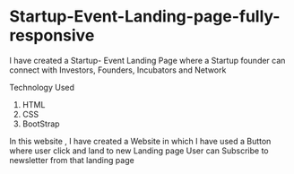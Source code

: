 # Startup-Event-Landing-page-fully-responsive
I have created a Startup- Event Landing Page where a Startup founder can connect with Investors, Founders, Incubators and Network

Technology Used
1. HTML
2. CSS
3. BootStrap

In this website , I have created a Website in which I have used a Button where user click and land to new Landing page 
User can Subscribe to newsletter from that landing page

